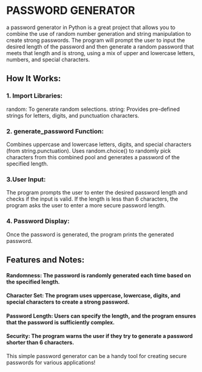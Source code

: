 # PASSWORD GENERATOR
a password generator in Python is a great project that allows you to combine the use of random number generation and string manipulation to create strong passwords. The program will prompt the user to input the desired length of the password and then generate a random password that meets that length and is strong, using a mix of upper and lowercase letters, numbers, and special characters.
## How It Works:
### 1. Import Libraries:
random: To generate random selections.
string: Provides pre-defined strings for letters, digits, and punctuation characters.
### 2. generate_password Function:
Combines uppercase and lowercase letters, digits, and special characters (from string.punctuation).
Uses random.choice() to randomly pick characters from this combined pool and generates a password of the specified length.
### 3.User Input:
The program prompts the user to enter the desired password length and checks if the input is valid.
If the length is less than 6 characters, the program asks the user to enter a more secure password length.
### 4. Password Display:
Once the password is generated, the program prints the generated password.
## Features and Notes:
#### Randomness: The password is randomly generated each time based on the specified length.
#### Character Set: The program uses uppercase, lowercase, digits, and special characters to create a strong password.
#### Password Length: Users can specify the length, and the program ensures that the password is sufficiently complex.
#### Security: The program warns the user if they try to generate a password shorter than 6 characters.

This simple password generator can be a handy tool for creating secure passwords for various applications!
